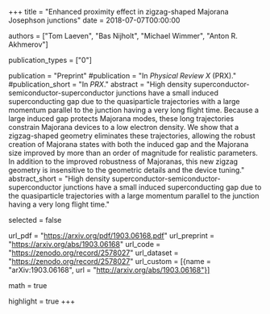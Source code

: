 +++
title = "Enhanced proximity effect in zigzag-shaped Majorana Josephson junctions"
date = 2018-07-07T00:00:00

authors = ["Tom Laeven", "Bas Nijholt", "Michael Wimmer", "Anton R. Akhmerov"]

publication_types = ["0"]

publication = "Preprint"
#publication = "In *Physical Review X* (PRX)."
#publication_short = "In *PRX*."
abstract = "High density superconductor-semiconductor-superconductor junctions have a small induced superconducting gap due to the quasiparticle trajectories with a large momentum parallel to the junction having a very long flight time. Because a large induced gap protects Majorana modes, these long trajectories constrain Majorana devices to a low electron density. We show that a zigzag-shaped geometry eliminates these trajectories, allowing the robust creation of Majorana states with both the induced gap  and the Majorana size  improved by more than an order of magnitude for realistic parameters. In addition to the improved robustness of Majoranas, this new zigzag geometry is insensitive to the geometric details and the device tuning."
abstract_short = "High density superconductor-semiconductor-superconductor junctions have a small induced superconducting gap due to the quasiparticle trajectories with a large momentum parallel to the junction having a very long flight time."

selected = false

url_pdf = "https://arxiv.org/pdf/1903.06168.pdf"
url_preprint = "https://arxiv.org/abs/1903.06168"
url_code = "https://zenodo.org/record/2578027"
url_dataset = "https://zenodo.org/record/2578027"
url_custom = [{name = "arXiv:1903.06168", url = "http://arxiv.org/abs/1903.06168"}]


math = true

highlight = true
+++
